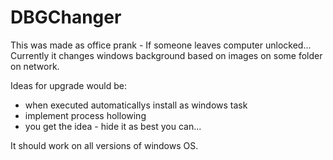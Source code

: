 # DBGChanger

This was made as office prank - If someone leaves computer unlocked...
Currently it changes windows background based on images on some folder on network.

Ideas for upgrade would be:
- when executed automaticallys install as windows task
- implement process hollowing
- you get the idea - hide it as best you can...


It should work on all versions of windows OS.
